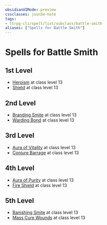 ```yaml
---
obsidianUIMode: preview
cssclasses: json5e-note
tags:
- ttrpg-cli/spell/list/subclass/battle-smith
aliases: ["Spells for Battle Smith"]
---
```

# Spells for Battle Smith

## 1st Level

- [Heroism](heroism "PHB") at class level 13
- [Shield](shield "PHB") at class level 13

## 2nd Level

- [Branding Smite](branding-smite "PHB") at class level 13
- [Warding Bond](warding-bond "PHB") at class level 13

## 3rd Level

- [Aura of Vitality](aura-of-vitality "PHB") at class level 13
- [Conjure Barrage](conjure-barrage "PHB") at class level 13

## 4th Level

- [Aura of Purity](aura-of-purity "PHB") at class level 13
- [Fire Shield](fire-shield "PHB") at class level 13

## 5th Level

- [Banishing Smite](banishing-smite "PHB") at class level 13
- [Mass Cure Wounds](mass-cure-wounds "PHB") at class level 13